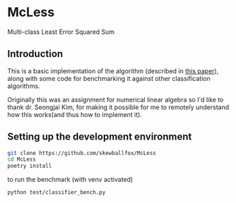 # McLess

Multi-class Least Error Squared Sum

## Introduction

This is a basic implementation of the algorithm (described in [this paper](https://skim.math.msstate.edu/reprints/Park-ETAL-mCLESS-CSCE-2023.pdf)), along with some code for benchmarking it against other classification algorithms. 

Originally this was an assignment for numerical linear algebra so I'd like to thank dr. Seongjai Kim, for making it possible for me to remotely understand how this works(and thus how to implement it).

## Setting up the development environment

```sh
git clone https://github.com/skewballfox/McLess
cd McLess
poetry install
```


to run the benchmark (with venv activated)
```
python test/classifier_bench.py
```
